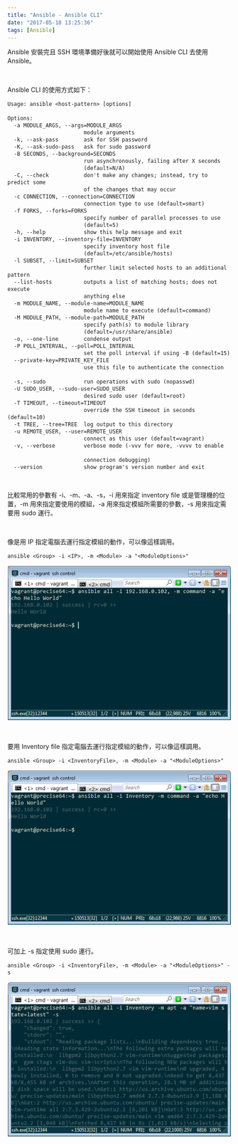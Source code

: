 ```yaml
---
title: "Ansible - Ansible CLI"
date: "2017-05-18 13:25:36"
tags: [Ansible]
---
```



Ansible 安裝完且 SSH 環境準備好後就可以開始使用 Ansible CLI 去使用 Ansible。  

<!-- More -->

<br/>


Ansible CLI 的使用方式如下：  

    Usage: ansible <host-pattern> [options]
    
    Options:
      -a MODULE_ARGS, --args=MODULE_ARGS
                            module arguments
      -k, --ask-pass        ask for SSH password
      -K, --ask-sudo-pass   ask for sudo password
      -B SECONDS, --background=SECONDS
                            run asynchronously, failing after X seconds
                            (default=N/A)
      -C, --check           don't make any changes; instead, try to predict some
                            of the changes that may occur
      -c CONNECTION, --connection=CONNECTION
                            connection type to use (default=smart)
      -f FORKS, --forks=FORKS
                            specify number of parallel processes to use
                            (default=5)
      -h, --help            show this help message and exit
      -i INVENTORY, --inventory-file=INVENTORY
                            specify inventory host file
                            (default=/etc/ansible/hosts)
      -l SUBSET, --limit=SUBSET
                            further limit selected hosts to an additional pattern
      --list-hosts          outputs a list of matching hosts; does not execute
                            anything else
      -m MODULE_NAME, --module-name=MODULE_NAME
                            module name to execute (default=command)
      -M MODULE_PATH, --module-path=MODULE_PATH
                            specify path(s) to module library
                            (default=/usr/share/ansible)
      -o, --one-line        condense output
      -P POLL_INTERVAL, --poll=POLL_INTERVAL
                            set the poll interval if using -B (default=15)
      --private-key=PRIVATE_KEY_FILE
                            use this file to authenticate the connection
    
      -s, --sudo            run operations with sudo (nopasswd)
      -U SUDO_USER, --sudo-user=SUDO_USER
                            desired sudo user (default=root)
      -T TIMEOUT, --timeout=TIMEOUT
                            override the SSH timeout in seconds (default=10)
      -t TREE, --tree=TREE  log output to this directory
      -u REMOTE_USER, --user=REMOTE_USER
                            connect as this user (default=vagrant)
      -v, --verbose         verbose mode (-vvv for more, -vvvv to enable
    
                            connection debugging)
      --version             show program's version number and exit

<br/>


比較常用的參數有 -i、-m、-a、-s，-i 用來指定 inventory file 或是管理機的位置，-m 用來指定要使用的模組，-a 用來指定模組所需要的參數，-s 用來指定需要用 sudo 運行。  

<br/>


像是用 IP 指定電腦去運行指定模組的動作，可以像這樣調用。  

    ansible <Group> -i <IP>, -m <Module> -a "<ModuleOptions>"
	  
![1.png](1.png)

<br/>


要用 Inventory file 指定電腦去運行指定模組的動作，可以像這樣調用。  

    ansible <Group> -i <InventoryFile>, -m <Module> -a "<ModuleOptions>"

![2.png](2.png)

<br/>


可加上 -s 指定使用 sudo 運行。  

    ansible <Group> -i <InventoryFile>, -m <Module> -a "<ModuleOptions>" -s

![3.png](3.png)

<br/>	  
